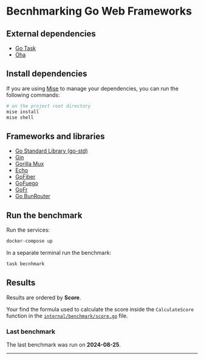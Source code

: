# Becnhmarking Go Web Frameworks

## External dependencies

- [Go Task](https://taskfile.dev/)
- [Oha](https://github.com/hatoo/oha)

## Install dependencies

If you are using [Mise](https://mise.jdx.dev/) to manage your dependencies, you can run the following commands:

```bash
# on the project root directory
mise install
mise shell
```

## Frameworks and libraries

- [Go Standard Library (go-std)](https://github.com/golang/go)
- [Gin](https://github.com/gin-gonic/gin)
- [Gorilla Mux](https://github.com/gorilla/mux)
- [Echo](https://github.com/labstack/echo)
- [GoFiber](https://github.com/gofiber/fiber)
- [GoFuego](https://github.com/go-fuego/fuego)
- [GoFr](https://github.com/gofr-dev/gofr)
- [Go BunRouter](https://github.com/uptrace/bunrouter)

## Run the benchmark

Run the services:

```bash	
docker-compose up
```
In a separate terminal run the benchmark:

```bash	
task becnhmark
```

## Results

Results are ordered by **Score**.

Your find the formula used to calculate the score inside the `CalculateScore` function in the [`internal/benchmark/score.go`](internal/benchmark/score.go) file.

### Last benchmark

The last benchmark was run on **2024-08-25**.


---


